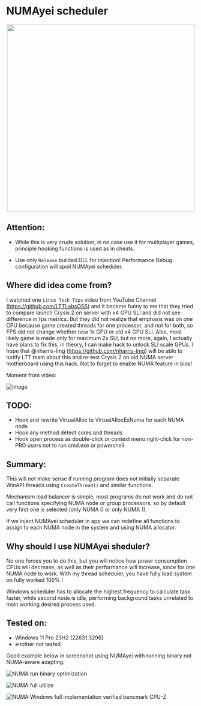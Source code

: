 # NUMAyei scheduler

<p align="center"><img src="https://github.com/GermanAizek/NUMAyei/assets/21138600/f3eae1b4-1044-4266-9236-53f411a7d057" width="500"></p>

## Attention:

- While this is very crude solution, in no case use it for multiplayer games, principle hooking functions is used as in cheats.

- Use only `Release` builded DLL for injection! Performance Debug configuration will spoil NUMAyei scheduler.

## Where did idea come from?

I watched one `Linux Tech Tips` video from YouTube Channel (https://github.com/LTTLabsOSS) and it became funny to me that they tried to compare launch Crysis 2 on server with x4 GPU SLI and did not see difference in fps metrics. But they did not realize that emphasis was on one CPU because game created threads for one processor, and not for both, so FPS did not change whether new 1x GPU or old x4 GPU SLI. Also, most likely game is made only for maximum 2x SLI, but no more, again, I actually have plans to fix this, in theory, I can make hack to unlock SLI scale GPUs. I hope that @nharris-lmg (https://github.com/nharris-lmg) will be able to notify LTT team about this and re-test Crysis 2 on old NUMA server motherboard using this hack. Not to forget to enable NUMA feature in bios!

Moment from video:

![image](https://github.com/GermanAizek/NUMAyei/assets/21138600/b1faa010-9a7f-415c-8cb8-9703170b0f24)


## TODO:
- Hook and rewrite VirtualAlloc to VirtualAllocExNuma for each NUMA node
- Hook any method detect cores and threads
- Hook open process as double-click or context menu right-click for non-PRO users not to run cmd.exe or powershell

## Summary:

This will not make sense if running program does not initially separate WinAPI threads using `CreateThread()` and similar functions.

Mechanism load balancer is simple, most programs do not work and do not call functions specifying NUMA node or group processors, so by default very first one is selected (only NUMA 0 or only NUMA 1).

If we inject NUMAyei scheduler in app we can redefine all functions to assign to each NUMA node in the system and using NUMA allocator.

## Why should I use NUMAyei sheduler?

No one forces you to do this, but you will notice how power consumption CPUs will decrease, as well as their performance will increase, since for one NUMA node to work. With my thread scheduler, you have fully load system on fully worked 100% !

Windows scheduler has to allocate the highest frequency to calculate task faster, while second node is idle, performing background tasks unrelated to main working desired process used.

## Tested on:
- Windows 11 Pro 23H2 [22631.3296]
- another not tested




Good example below in screenshot using NUMAyei with running binary not NUMA-aware adapting. 

![NUMA run binary optimization](https://github.com/GermanAizek/NUMAyei/assets/21138600/a9da1ef1-4aff-4fd1-bb10-a359c224f32f)

![NUMA full utilize](https://github.com/GermanAizek/NUMAyei/assets/21138600/c19e3519-8250-4423-94ff-32665b292fd7)

![NUMA Windows full implementation verified bencmark CPU-Z](https://github.com/GermanAizek/NUMAyei/assets/21138600/dee749bc-73ac-4bbf-b183-ee8e0ad861e2)

